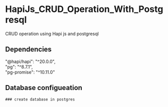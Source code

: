 # HapiJs_CRUD_Operation_With_Postgresql
CRUD operation using Hapi js and postgresql
## Dependencies
 "@hapi/hapi": "^20.0.0",\
 "pg": "^8.7.1",\
 "pg-promise": "^10.11.0"

 ## Database configueation
    ### create database in postgres
    

